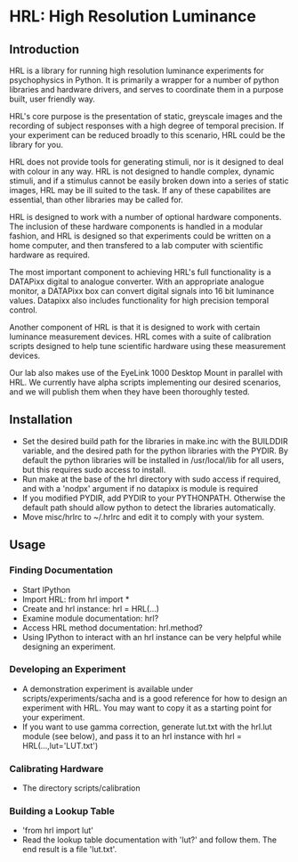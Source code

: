 # HRL: High Resolution Luminance #


## Introduction ##


HRL is a library for running high resolution luminance experiments for
psychophysics in Python. It is primarily a wrapper for a number of python
libraries and hardware drivers, and serves to coordinate them in a purpose
built, user friendly way.

HRL's core purpose is the presentation of static, greyscale images and
the recording of subject responses with a high degree of temporal precision. If
your experiment can be reduced broadly to this scenario, HRL could be the
library for you.

HRL does not provide tools for generating stimuli, nor is it designed to deal
with colour in any way. HRL is not designed to handle complex, dynamic stimuli, and
if a stimulus cannot be easily broken down into a series of static images, HRL
may be ill suited to the task. If any of these capabilites are essential, than
other libraries may be called for.

HRL is designed to work with a number of optional hardware components. The
inclusion of these hardware components is handled in a modular fashion, and HRL
is designed so that experiments could be written on a home computer, and then
transfered to a lab computer with scientific hardware as required.

The most important component to achieving HRL's full functionality is a
DATAPixx digital to analogue converter. With an appropriate analogue monitor,
a DATAPixx box can convert digital signals into 16 bit luminance values.
Datapixx also includes functionality for high precision temporal control.

Another component of HRL is that it is designed to work with certain luminance
measurement devices. HRL comes with a suite of calibration scripts designed to
help tune scientific hardware using these measurement devices.

Our lab also makes use of the EyeLink 1000 Desktop Mount in parallel with HRL.
We currently have alpha scripts implementing our desired scenarios, and we will
publish them when they have been thoroughly tested.


## Installation ##


- Set the desired build path for the libraries in make.inc with the BUILDDIR
  variable, and the desired path for the python libraries with the PYDIR. By
  default the python libraries will be installed in /usr/local/lib for all users,
  but this requires sudo access to install.
- Run make at the base of the hrl directory with sudo access if required, and
  with a 'nodpx' argument if no datapixx is module is required
- If you modified PYDIR, add PYDIR to your PYTHONPATH. Otherwise the default
  path should allow python to detect the libraries automatically.
- Move misc/hrlrc to ~/.hrlrc and edit it to comply with your system.


## Usage ##


### Finding Documentation ###

- Start IPython
- Import HRL: from hrl import *
- Create and hrl instance: hrl = HRL(...)
- Examine module documentation: hrl?
- Access HRL method documentation: hrl.method?
- Using IPython to interact with an hrl instance can be very helpful
  while designing an experiment.

### Developing an Experiment ###

- A demonstration experiment is available under scripts/experiments/sacha and is a good reference for how
  to design an experiment with HRL. You may want to copy it as a
  starting point for your experiment.
- If you want to use gamma correction, generate lut.txt with the hrl.lut module
(see below), and pass it to an hrl instance with hrl = HRL(...,lut='LUT.txt')

### Calibrating Hardware ###

- The directory scripts/calibration 

### Building a Lookup Table ###

- 'from hrl import lut'
- Read the lookup table documentation with 'lut?' and follow them. The end
  result is a file 'lut.txt'.
